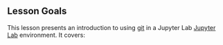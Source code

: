 ---
---

## Lesson Goals

This lesson presents an introduction to using [git](https://git-scm.com) in a Jupyter Lab [Jupyter Lab](https://jupyter.org) environment. It covers:
